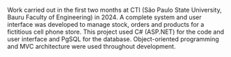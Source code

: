 Work carried out in the first two months at CTI (São Paulo State University, Bauru Faculty of Engineering) in 2024. A complete system and user interface was developed to manage stock, orders and products for a fictitious cell phone store.
This project used C# (ASP.NET) for the code and user interface and PgSQL for the database. Object-oriented programming and MVC architecture were used throughout development.
